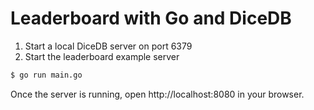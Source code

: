 Leaderboard with Go and DiceDB
===

1. Start a local DiceDB server on port 6379
2. Start the leaderboard example server

```sh
$ go run main.go
```

Once the server is running, open http://localhost:8080 in your browser.
